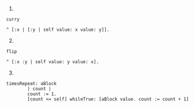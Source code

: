 1. 
```smalltalk
curry

^ [:x | [:y | self value: x value: y]].
```

2. 
```smalltalk
flip

^ [:x :y | self value: y value: x].
```

3. 
```smalltalk
timesRepeat: aBlock 
        | count | 
        count := 1. 
        [count <= self] whileTrue: [aBlock value. count := count + 1]
```